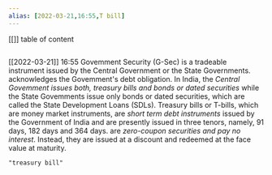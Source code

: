 ```yaml
---
alias: [2022-03-21,16:55,T bill]
---
```

[[]]
table of content
```toc
```

[[2022-03-21]] 16:55
Govemment Security (G-Sec) is a tradeable instrument issued by the Central Government or the State Governments.
acknowledges the Govemment's debt obligation.
In India, the *Central Govemment issues both, treasury bills and bonds or dated securities* while the State Govemments issue only bonds or dated securities, which are called the State Development Loans (SDLs).
Treasury bills or T-bills, which are money market instruments, are *short term debt instruments* issued by the Government of India and are presently issued in three tenors, namely, 91 days, 182 days and 364 days.
are *zero-coupon securities and pay no interest*.
Instead, they are issued at a discount and redeemed at the face value at maturity.
```query
"treasury bill"
```